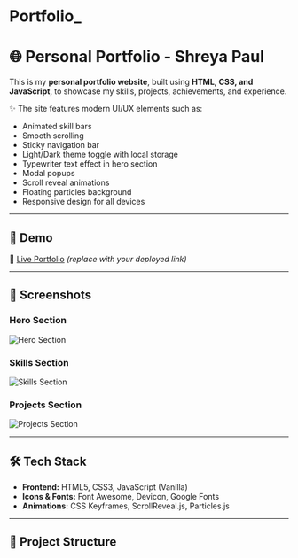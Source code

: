 # Portfolio_

# 🌐 Personal Portfolio - Shreya Paul  

This is my **personal portfolio website**, built using **HTML, CSS, and JavaScript**, to showcase my skills, projects, achievements, and experience.  

✨ The site features modern UI/UX elements such as:  
- Animated skill bars  
- Smooth scrolling  
- Sticky navigation bar  
- Light/Dark theme toggle with local storage  
- Typewriter text effect in hero section  
- Modal popups  
- Scroll reveal animations  
- Floating particles background  
- Responsive design for all devices  

---

## 🚀 Demo  
🔗 [Live Portfolio](#) *(replace with your deployed link)*  

---

## 📸 Screenshots  

### Hero Section  
![Hero Section](./assets/screenshots/hero.png)  

### Skills Section  
![Skills Section](./assets/screenshots/skills.png)  

### Projects Section  
![Projects Section](./assets/screenshots/projects.png)  

---

## 🛠️ Tech Stack  
- **Frontend:** HTML5, CSS3, JavaScript (Vanilla)  
- **Icons & Fonts:** Font Awesome, Devicon, Google Fonts  
- **Animations:** CSS Keyframes, ScrollReveal.js, Particles.js  

---

## 📂 Project Structure  

